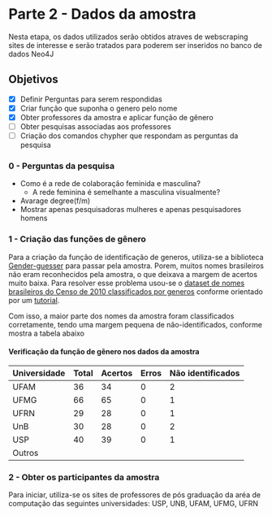 # Parte 2 - Dados da amostra

Nesta etapa, os dados utilizados serão obtidos atraves de webscraping sites de interesse e serão tratados para poderem ser inseridos no banco de dados Neo4J

## Objetivos
- [x] Definir Perguntas para serem respondidas
- [x] Criar função que suponha o genero pelo nome
- [x] Obter professores da amostra e aplicar função de gênero
- [ ] Obter pesquisas associadas aos professores
- [ ] Criação dos comandos chypher que respondam as perguntas da pesquisa

### 0 - Perguntas da pesquisa

- Como é a rede de colaboração feminida e masculina?
    - A rede feminina é semelhante a masculina visualmente?
- Avarage degree(f/m)
- Mostrar apenas pesquisadoras mulheres e apenas pesquisadores homens

### 1 - Criação das funções de gênero

Para a criação da função de identificação de generos, utiliza-se a biblioteca  [Gender-guesser](https://pypi.org/project/gender-guesser/) para passar pela amostra. Porem, muitos nomes brasileiros não eram reconhecidos pela amostra, o que deixava a margem de acertos muito baixa. Para resolver esse problema usou-se o [dataset de nomes brasileiros do Censo de 2010 classificados por generos](https://brasil.io/dataset/genero-nomes/nomes/) conforme orientado por um [tutorial](https://blog.brasil.io/2019/05/31/classificando-nomes-por-genero-usando-dados-publicos/index.html).

Com isso, a maior parte dos nomes da amostra foram classificados corretamente, tendo uma margem pequena de não-identificados, conforme mostra a tabela abaixo

#### Verificação da função de gênero nos dados da amostra

| Universidade | Total | Acertos | Erros | Não identificados |
|--------------|-------|---------|-------|-------------------|
| UFAM         |  36   |    34   |   0   |        2          |
| UFMG         |  66   |    65   |   0   |        1          |
| UFRN         |  29   |    28   |   0   |        1          |
| UnB          |  30   |    28   |   0   |        2          |
| USP          |  40   |    39   |   0   |        1          |
| Outros       |       |         |       |                   |

### 2 - Obter os participantes da amostra

Para iniciar, utiliza-se os sites de professores de pós graduação da aréa de computação das seguintes universidades: USP, UNB, UFAM, UFMG, UFRN
